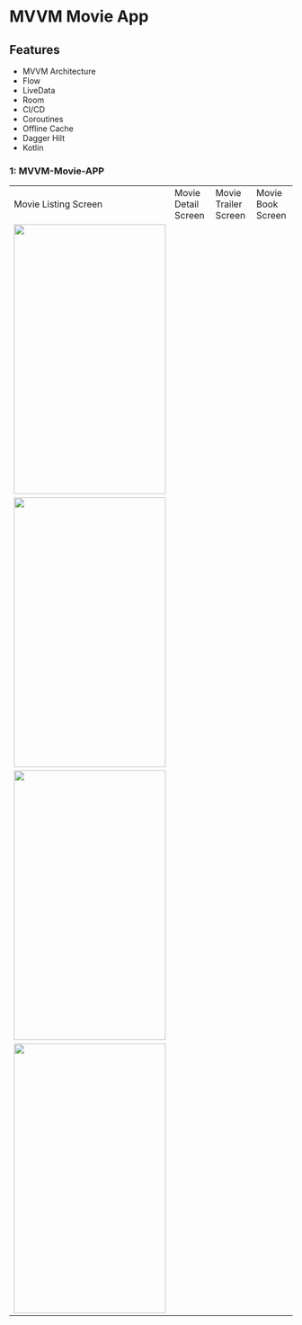 # MVVM Movie App

## Features

- MVVM Architecture
- Flow
- LiveData
- Room
- CI/CD
- Coroutines
- Offline Cache
- Dagger Hilt
- Kotlin

### 1: MVVM-Movie-APP

<table>
  <tr>
    <td>Movie Listing Screen</td>
    <td>Movie Detail Screen</td>
    <td>Movie Trailer Screen</td>
    <td>Movie Book Screen</td>
  </tr>
  <tr>
    <td><img src="https://github.com/shahzadafridi/shahzadafridi_tentwenty_assignment/blob/main/movie-listing.png" width=270 height=480></td>
  </tr>
   <tr>
    <td><img src="https://github.com/shahzadafridi/shahzadafridi_tentwenty_assignment/blob/main/movie-detail-1.png" width=270 height=480></td>
   </tr>
   <tr>
     <td><img src="https://github.com/shahzadafridi/shahzadafridi_tentwenty_assignment/blob/main/movie-trailer-1.png" width=270 height=480></td>
   </tr>
    <tr>
        <td><img src="https://github.com/shahzadafridi/shahzadafridi_tentwenty_assignment/blob/main/movie-book-1.png" width=270 height=480></td>
    </tr>
 </table>




